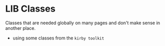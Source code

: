 # LIB Classes
Classes that are needed globally on many pages and don't make sense in another place.

- using some classes from the `kirby toolkit`
